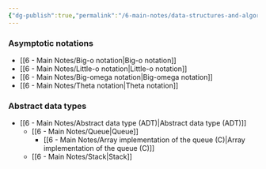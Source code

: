 ```yaml
---
{"dg-publish":true,"permalink":"/6-main-notes/data-structures-and-algorithms-fall/","tags":["moc"]}
---
```


### Asymptotic notations
+ [[6 - Main Notes/Big-o notation\|Big-o notation]]
+ [[6 - Main Notes/Little-o notation\|Little-o notation]]
+ [[6 - Main Notes/Big-omega notation\|Big-omega notation]]
+ [[6 - Main Notes/Theta notation\|Theta notation]]
### Abstract data types
+ [[6 - Main Notes/Abstract data type (ADT)\|Abstract data type (ADT)]]
	+ [[6 - Main Notes/Queue\|Queue]]
		+ [[6 - Main Notes/Array implementation of the queue (C)\|Array implementation of the queue (C)]]
	+ [[6 - Main Notes/Stack\|Stack]]

